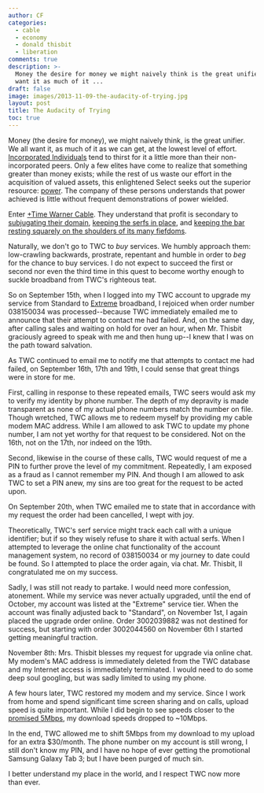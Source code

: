 ```yaml
---
author: CF
categories:
  - cable
  - economy
  - donald thisbit
  - liberation
comments: true
description: >-
  Money the desire for money we might naively think is the great unifier We all
  want it as much of it ...
draft: false
image: images/2013-11-09-the-audacity-of-trying.jpg
layout: post
title: The Audacity of Trying
toc: true
---
```

    
Money (the desire for money), we might naively think, is the great unifier. We all want it, as much of it as we can get, at the lowest level of effort. [Incorporated Individuals](http://www.murrayhillincforcongress.com/) tend to thirst for it a little more than their non-incorporated peers. Only a few elites have come to realize that something greater than money exists; while the rest of us waste our effort in the acquisition of valued assets, this enlightened Select seeks out the superior resource: [power](http://www.imdb.com/title/tt1856010/quotes?item=qt1869599). The company of these persons understands that power achieved is little without frequent demonstrations of power wielded.    
    
Enter [+Time Warner Cable](http://plus.google.com/102458054933108009560). They understand that profit is secondary to [subjugating their domain](http://www.dslreports.com/shownews/Press-Suddenly-Notices-Time-Warner-Cable-a-Predatory-Monopoly-125211), [keeping the serfs in place](http://www.techdirt.com/blog/?company=time+warner+cable), and [keeping the bar resting squarely on the shoulders of its many fiefdoms](http://mitchribar.com/2013/02/time-warner-cable-sucks-for-youtube-twitchtv/).    
    
Naturally, we don't go to TWC to _buy_ services. We humbly approach them: low-crawling backwards, prostrate, repentant and humble in order to _beg_ for the chance to buy services. I do not expect to succeed the first or second nor even the third time in this quest to become worthy enough to suckle broadband from TWC's righteous teat.    
    
So on September 15th, when I logged into my TWC account to upgrade my service from Standard to [Extreme](https://plus.google.com/109108822034294687990/posts/F4bkKAZEXEp) broadband, I rejoiced when order number 038150034 was processed--because TWC immediately emailed me to announce that their attempt to contact me had failed. And, on the same day, after calling sales and waiting on hold for over an hour, when Mr. Thisbit graciously agreed to speak with me and then hung up--I knew that I was on the path toward salvation.    
    
As TWC continued to email me to notify me that attempts to contact me had failed, on September 16th, 17th and 19th, I could sense that great things were in store for me.    
    
First, calling in response to these repeated emails, TWC seers would ask my to verify my identity by phone number. The depth of my depravity is made transparent as none of my actual phone numbers match the number on file. Though wretched, TWC allows me to redeem myself by providing my cable modem MAC address. While I am allowed to ask TWC to update my phone number, I am not yet worthy for that request to be considered. Not on the 16th, not on the 17th, nor indeed on the 19th.    
    
Second, likewise in the course of these calls, TWC would request of me a PIN to further prove the level of my commitment. Repeatedly, I am exposed as a fraud as I cannot remember my PIN. And though I am allowed to ask TWC to set a PIN anew, my sins are too great for the request to be acted upon.    
    
On September 20th, when TWC emailed me to state that in accordance with my request the order had been cancelled, I wept with joy.    
    
Theoretically, TWC's serf service might track each call with a unique identifier; but if so they wisely refuse to share it with actual serfs. When I attempted to leverage the online chat functionality of the account management system, no record of 038150034 or my journey to date could be found. So I attempted to place the order again, via chat. Mr. Thisbit, II congratulated me on my success.    
    
Sadly, I was still not ready to partake. I would need more confession, atonement. While my service was never actually upgraded, until the end of October, my account was listed at the "Extreme" service tier. When the account was finally adjusted back to "Standard", on November 1st, I again placed the upgrade order online. Order 3002039882 was not destined for success, but starting with order 3002044560 on November 6th I started getting meaningful traction.    
    
November 8th: Mrs. Thisbit blesses my request for upgrade via online chat. My modem's MAC address is immediately deleted from the TWC database and my Internet access is immediately terminated. I would need to do some deep soul googling, but was sadly limited to using my phone.    
    
A few hours later, TWC restored my modem and my service. Since I work from home and spend significant time screen sharing and on calls, upload speed is quite important. While I did begin to see speeds closer to the [promised 5Mbps](http://www.timewarnercable.com/en/residential-home/internet/internet-service-plans.html), my download speeds dropped to ~10Mbps.    
    
In the end, TWC allowed me to shift 5Mbps from my download to my upload for an extra \$30/month. The phone number on my account is still wrong, I still don't know my PIN, and I have no hope of ever getting the promotional Samsung Galaxy Tab 3; but I have been purged of much sin.    
    
I better understand my place in the world, and I respect TWC now more than ever.    
